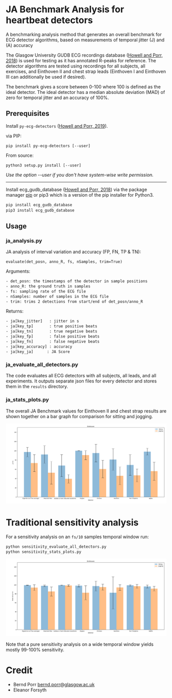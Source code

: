# JA Benchmark Analysis for heartbeat detectors

A benchmarking analysis method that generates an overall benchmark for
ECG detector algorithms, based on measurements of temporal jitter (J)
and (A) accuracy

The Glasgow University GUDB ECG recordings database ([Howell and Porr,
2018](http://dx.doi.org/10.5525/gla.researchdata.716)) is used for
testing as it has annotated R-peaks for reference. The detector
algorithms are tested using recordings for all subjects, all
exercises, and Einthoven II and chest strap leads (Einthoven I and
Einthoven III can additionally be used if desired).

The benchmark gives a score between 0-100 where 100 is defined as the
ideal detector. The ideal detector has
a median absolute deviation (MAD) of zero for temporal jitter
and an accuracy of 100%.

## Prerequisites

Install `py-ecg-detectors` ([Howell and Porr, 2019](https://doi.org/10.5281/zenodo.3353396)).

via PIP:
```
pip install py-ecg-detectors [--user]
```

From source:
```
python3 setup.py install [--user]
```
*Use the option --user if you don't have system-wise write permission.*

---
Install ecg_gudb_database ([Howell and Porr, 2018](https://pypi.org/project/ecg-gudb-database/)) via the package manager [pip](https://pip.pypa.io/en/stable/) or pip3 which is a version of the pip installer for Python3.

```bash
pip install ecg_gudb_database
pip3 install ecg_gudb_database
```

## Usage

### ja_analysis.py

JA analysis of interval variation and accuracy (FP, FN, TP & TN):

```
evaluate(det_posn, anno_R, fs, nSamples, trim=True)
```

Arguments:

    - det_posn: the timestamps of the detector in sample positions
    - anno_R: the ground truth in samples
    - fs: sampling rate of the ECG file
    - nSamples: number of samples in the ECG file
    - trim: trims 2 detections from start/end of det_posn/anno_R


Returns:

    - ja[key_jitter]   : jitter in s
    - ja[key_tp]       : true positive beats
    - ja[key_tn]       : true negative beats
    - ja[key_fp]       : false positive beats
    - ja[key_fn]       : false negative beats
    - ja[key_accuracy] : accuracy
    - ja[key_ja]      : JA Score


### ja_evaluate_all_detectors.py

The code evaluates all ECG detectors with all subjects, all leads, and all
experiments. It outputs separate json files for every detector and stores
them in the `results` directory.

### ja_stats_plots.py

The overall JA Benchmark values for Einthoven
II and chest strap results are shown together on a bar graph for
comparison for sitting and jogging.

![alt tag](ja.png)

# Traditional sensitivity analysis

For a sensitivity analysis on an `fs/10` samples temporal window run:

```
python sensitivity_evaluate_all_detectors.py
python sensitivity_stats_plots.py
```

![alt tag](sensitivity.png)

Note that a pure sensitivity analysis on a wide temporal window
yields mostly 99-100% sensitivity.

# Credit

 - Bernd Porr <bernd.porr@glasgow.ac.uk>
 - Eleanor Forsyth
